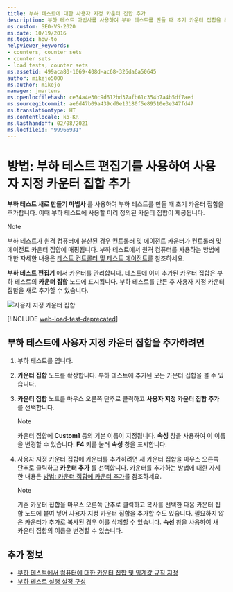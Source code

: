 ```yaml
---
title: 부하 테스트에 대한 사용자 지정 카운터 집합 추가
description: 부하 테스트 마법사를 사용하여 부하 테스트를 만들 때 초기 카운터 집합을 추가합니다. 부하 테스트 편집기를 사용하여 사용자 지정 카운터 집합을 추가하는 방법을 알아봅니다.
ms.custom: SEO-VS-2020
ms.date: 10/19/2016
ms.topic: how-to
helpviewer_keywords:
- counters, counter sets
- counter sets
- load tests, counter sets
ms.assetid: 499aca80-1069-408d-ac68-326da6a50645
author: mikejo5000
ms.author: mikejo
manager: jmartens
ms.openlocfilehash: ce34a4e30c9d612bd37afb61c354b7a4b5df7aed
ms.sourcegitcommit: ae6d47b09a439cd0e13180f5e89510e3e347fd47
ms.translationtype: HT
ms.contentlocale: ko-KR
ms.lasthandoff: 02/08/2021
ms.locfileid: "99966931"
---
```

# <a name="how-to-add-custom-counter-sets-using-the-load-test-editor"></a>방법: 부하 테스트 편집기를 사용하여 사용자 지정 카운터 집합 추가

**부하 테스트 새로 만들기 마법사** 를 사용하여 부하 테스트를 만들 때 초기 카운터 집합을 추가합니다. 이때 부하 테스트에 사용할 미리 정의된 카운터 집합이 제공됩니다.

> [!NOTE]
> 부하 테스트가 원격 컴퓨터에 분산된 경우 컨트롤러 및 에이전트 카운터가 컨트롤러 및 에이전트 카운터 집합에 매핑됩니다. 부하 테스트에서 원격 컴퓨터를 사용하는 방법에 대한 자세한 내용은 [테스트 컨트롤러 및 테스트 에이전트](configure-test-agents-and-controllers-for-load-tests.md)를 참조하세요.

**부하 테스트 편집기** 에서 카운터를 관리합니다. 테스트에 이미 추가된 카운터 집합은 부하 테스트의 **카운터 집합** 노드에 표시됩니다. 부하 테스트를 만든 후 사용자 지정 카운터 집합을 새로 추가할 수 있습니다.

![사용자 지정 카운터 집합](../test/media/loadtestcustomcounter.png)

[!INCLUDE [web-load-test-deprecated](includes/web-load-test-deprecated.md)]

## <a name="to-add-a-custom-counter-set-to-a-load-test"></a>부하 테스트에 사용자 지정 카운터 집합을 추가하려면

1. 부하 테스트를 엽니다.

2. **카운터 집합** 노드를 확장합니다. 부하 테스트에 추가된 모든 카운터 집합을 볼 수 있습니다.

3. **카운터 집합** 노드를 마우스 오른쪽 단추로 클릭하고 **사용자 지정 카운터 집합 추가** 를 선택합니다.

    > [!NOTE]
    > 카운터 집합에 **Custom1** 등의 기본 이름이 지정됩니다. **속성** 창을 사용하여 이 이름을 변경할 수 있습니다. **F4** 키를 눌러 **속성** 창을 표시합니다.

4. 사용자 지정 카운터 집합에 카운터를 추가하려면 새 카운터 집합을 마우스 오른쪽 단추로 클릭하고 **카운터 추가** 를 선택합니다. 카운터를 추가하는 방법에 대한 자세한 내용은 [방법: 카운터 집합에 카운터 추가](../test/how-to-add-counters-to-counter-sets-using-the-load-test-editor.md)를 참조하세요.

    > [!NOTE]
    > 기존 카운터 집합을 마우스 오른쪽 단추로 클릭하고 복사를 선택한 다음 카운터 집합 노드에 붙여 넣어 사용자 지정 카운터 집합을 추가할 수도 있습니다. 필요하지 않은 카운터가 추가로 복사된 경우 이를 삭제할 수 있습니다. **속성** 창을 사용하여 새 카운터 집합의 이름을 변경할 수 있습니다.

## <a name="see-also"></a>추가 정보

- [부하 테스트에서 컴퓨터에 대한 카운터 집합 및 임계값 규칙 지정](../test/specify-counter-sets-and-threshold-rules-for-load-testing.md)
- [부하 테스트 실행 설정 구성](../test/configure-load-test-run-settings.md)
